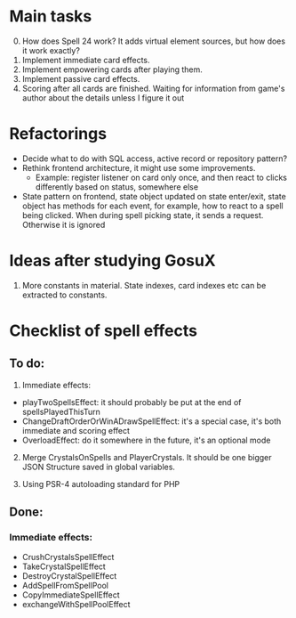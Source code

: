 # Main tasks

0. How does Spell 24 work? It adds virtual element sources, but how does it work exactly?
1. Implement immediate card effects.
2. Implement empowering cards after playing them.
3. Implement passive card effects.
4. Scoring after all cards are finished. Waiting for information from game's author about the details unless I figure it out

# Refactorings

- Decide what to do with SQL access, active record or repository pattern?
- Rethink frontend architecture, it might use some improvements.
  - Example: register listener on card only once, and then react to clicks differently based on status, somewhere else
- State pattern on frontend, state object updated on state enter/exit, state object has methods for each event, for example, how to react to a spell being clicked. When during spell picking state, it sends a request. Otherwise it is ignored

# Ideas after studying GosuX

1. More constants in material. State indexes, card indexes etc can be extracted to constants.

# Checklist of spell effects

## To do:

1. Immediate effects:

- playTwoSpellsEffect: it should probably be put at the end of spellsPlayedThisTurn
- ChangeDraftOrderOrWinADrawSpellEffect: it's a special case, it's both immediate and scoring effect
- OverloadEffect: do it somewhere in the future, it's an optional mode

2. Merge CrystalsOnSpells and PlayerCrystals. It should be one bigger JSON Structure saved in global variables.

3. Using PSR-4 autoloading standard for PHP

## Done:

### Immediate effects:

- CrushCrystalsSpellEffect
- TakeCrystalSpellEffect
- DestroyCrystalSpellEffect
- AddSpellFromSpellPool
- CopyImmediateSpellEffect
- exchangeWithSpellPoolEffect
